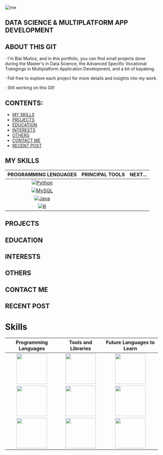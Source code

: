 ![me](https://github.com/blaimuma/blaimunozmateu/blob/main/PNG/data1.png)

##                        DATA SCIENCE & MULTIPLATFORM APP DEVELOPMENT

## ABOUT THIS GIT
 · I'm Blai Muñoz, and in this portfolio, you can find small projects done during the Master's in Data Science, the Advanced Specific Vocational Traingings in Multiplatform Application Development, and a bit of kayaking.
 
 · Fell free to explore each project for more details and insights into my work.
 
 · Still working on this Git!
 
 ## CONTENTS:
   - [MY SKILLS](#my-skills)
   - [PROJECTS](#projects)
   - [EDUCATION](#education)
   - [INTERESTS](#interests)
   - [OTHERS](#others)
   - [CONTACT ME](#contact-me)
   - [RECENT POST](#recent-post)

## MY SKILLS

|     PROGRAMMING LENGUAGES     |     PRINCIPAL TOOLS     |     NEXT...     |
|:-----------------------------:|:-----------------------:|:---------------:|
|[![Python](https://1000marcas.net/wp-content/uploads/2020/11/Python-logo.png)](https://www.python.org) |
|[![MySQL]()](https://www.mysql.com)
|[![Java]()](https://www.oracle.com/es/java/technologies/downloads/)
|[![R]()](https://www.r-project.org)

## PROJECTS

## EDUCATION

## INTERESTS

## OTHERS

## CONTACT ME

## RECENT POST

# Skills

| Programming Languages | Tools and Libraries | Future Languages to Learn |
|:---------------------:|:------------------:|:------------------------:|
| <img src="https://www.python.org/static/img/python-logo.png" width="100px"> | <img src="https://git-scm.com/images/logos/downloads/Git-Logo-2Color.png" width="100px"> | <img src="https://golang.org/lib/godoc/images/go-logo-blue.svg" width="100px"> |
| <img src="https://upload.wikimedia.org/wikipedia/commons/thumb/9/99/Unofficial_JavaScript_logo_2.svg/320px-Unofficial_JavaScript_logo_2.svg.png" width="100px"> | <img src="https://www.docker.com/sites/default/files/d8/2019-07/Moby-logo.png" width="100px"> | <img src="https://www.rust-lang.org/logos/rust-logo-512x512.png" width="100px"> |
| <img src="https://upload.wikimedia.org/wikipedia/de/thumb/3/30/Java_programming_language_logo.svg/1024px-Java_programming_language_logo.svg.png" width="100px"> | <img src="https://jupyter.org/assets/nav_logo.svg" width="100px"> | <img src="https://upload.wikimedia.org/wikipedia/commons/thumb/7/74/Kotlin-logo.svg/512px-Kotlin-logo.svg.png" width="100px"> |

